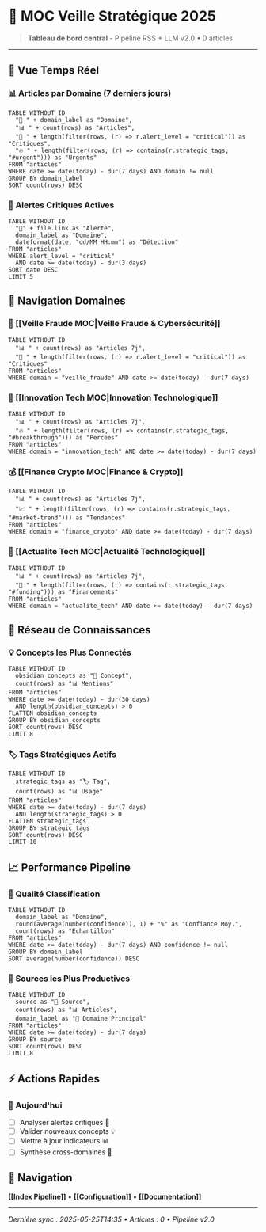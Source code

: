 # 🎯 MOC Veille Stratégique 2025
> **Tableau de bord central** - Pipeline RSS + LLM v2.0 • 0 articles

---

## 🔄 Vue Temps Réel

### 📊 Articles par Domaine (7 derniers jours)
```dataview
TABLE WITHOUT ID
  "🎯 " + domain_label as "Domaine",
  "📊 " + count(rows) as "Articles",
  "🚨 " + length(filter(rows, (r) => r.alert_level = "critical")) as "Critiques",
  "🔥 " + length(filter(rows, (r) => contains(r.strategic_tags, "#urgent"))) as "Urgents"
FROM "articles"
WHERE date >= date(today) - dur(7 days) AND domain != null
GROUP BY domain_label
SORT count(rows) DESC
```

### 🚨 Alertes Critiques Actives
```dataview
TABLE WITHOUT ID
  "🚨" + file.link as "Alerte",
  domain_label as "Domaine", 
  dateformat(date, "dd/MM HH:mm") as "Détection"
FROM "articles"
WHERE alert_level = "critical" 
  AND date >= date(today) - dur(3 days)
SORT date DESC
LIMIT 5
```

## 🧭 Navigation Domaines

### 🚨 [[Veille Fraude MOC|Veille Fraude & Cybersécurité]]
```dataview
TABLE WITHOUT ID
  "📊 " + count(rows) as "Articles 7j",
  "🔴 " + length(filter(rows, (r) => r.alert_level = "critical")) as "Critiques"
FROM "articles"
WHERE domain = "veille_fraude" AND date >= date(today) - dur(7 days)
```

### 🚀 [[Innovation Tech MOC|Innovation Technologique]]
```dataview
TABLE WITHOUT ID
  "📊 " + count(rows) as "Articles 7j",
  "🔥 " + length(filter(rows, (r) => contains(r.strategic_tags, "#breakthrough"))) as "Percées"
FROM "articles"
WHERE domain = "innovation_tech" AND date >= date(today) - dur(7 days)
```

### 💰 [[Finance Crypto MOC|Finance & Crypto]]
```dataview
TABLE WITHOUT ID
  "📊 " + count(rows) as "Articles 7j",
  "📈 " + length(filter(rows, (r) => contains(r.strategic_tags, "#market-trend"))) as "Tendances"
FROM "articles"
WHERE domain = "finance_crypto" AND date >= date(today) - dur(7 days)
```

### 📱 [[Actualite Tech MOC|Actualité Technologique]]
```dataview
TABLE WITHOUT ID
  "📊 " + count(rows) as "Articles 7j",
  "💼 " + length(filter(rows, (r) => contains(r.strategic_tags, "#funding"))) as "Financements"
FROM "articles"
WHERE domain = "actualite_tech" AND date >= date(today) - dur(7 days)
```

## 🧠 Réseau de Connaissances

### 💡 Concepts les Plus Connectés
```dataview
TABLE WITHOUT ID
  obsidian_concepts as "🔗 Concept",
  count(rows) as "📊 Mentions"
FROM "articles"
WHERE date >= date(today) - dur(30 days) 
  AND length(obsidian_concepts) > 0
FLATTEN obsidian_concepts
GROUP BY obsidian_concepts
SORT count(rows) DESC
LIMIT 8
```

### 🏷️ Tags Stratégiques Actifs  
```dataview
TABLE WITHOUT ID
  strategic_tags as "🏷️ Tag",
  count(rows) as "📊 Usage"
FROM "articles"
WHERE date >= date(today) - dur(7 days) 
  AND length(strategic_tags) > 0
FLATTEN strategic_tags  
GROUP BY strategic_tags
SORT count(rows) DESC
LIMIT 10
```

## 📈 Performance Pipeline

### 🎯 Qualité Classification
```dataview
TABLE WITHOUT ID
  domain_label as "Domaine",
  round(average(number(confidence)), 1) + "%" as "Confiance Moy.",
  count(rows) as "Échantillon"
FROM "articles"  
WHERE date >= date(today) - dur(7 days) AND confidence != null
GROUP BY domain_label
SORT average(number(confidence)) DESC
```

### 📡 Sources les Plus Productives
```dataview
TABLE WITHOUT ID
  source as "📡 Source",
  count(rows) as "📊 Articles",
  domain_label as "🎯 Domaine Principal"
FROM "articles"
WHERE date >= date(today) - dur(7 days)
GROUP BY source
SORT count(rows) DESC
LIMIT 8
```

## ⚡ Actions Rapides

### 🎯 Aujourd'hui
- [ ] Analyser alertes critiques 🔴
- [ ] Valider nouveaux concepts 💡  
- [ ] Mettre à jour indicateurs 📊
- [ ] Synthèse cross-domaines 🔗

## 🔗 Navigation

**[[Index Pipeline]]** • **[[Configuration]]** • **[[Documentation]]**

---

*Dernière sync : 2025-05-25T14:35 • Articles : 0 • Pipeline v2.0*